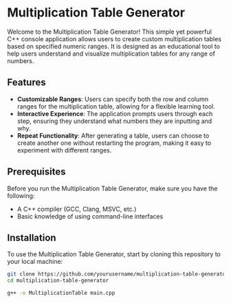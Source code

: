 # Multiplication Table Generator

Welcome to the Multiplication Table Generator! This simple yet powerful C++ console application allows users to create custom multiplication tables based on specified numeric ranges. It is designed as an educational tool to help users understand and visualize multiplication tables for any range of numbers.

## Features

- **Customizable Ranges**: Users can specify both the row and column ranges for the multiplication table, allowing for a flexible learning tool.
- **Interactive Experience**: The application prompts users through each step, ensuring they understand what numbers they are inputting and why.
- **Repeat Functionality**: After generating a table, users can choose to create another one without restarting the program, making it easy to experiment with different ranges.

## Prerequisites

Before you run the Multiplication Table Generator, make sure you have the following:
- A C++ compiler (GCC, Clang, MSVC, etc.)
- Basic knowledge of using command-line interfaces

## Installation

To use the Multiplication Table Generator, start by cloning this repository to your local machine:

```bash
git clone https://github.com/yourusername/multiplication-table-generator.git
cd multiplication-table-generator

g++ -o MultiplicationTable main.cpp
